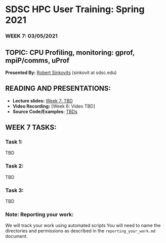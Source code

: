 # SDSC HPC User Training: Spring 2021

###  WEEK 7: 03/05/2021

## TOPIC: CPU Profiling, monitoring: gprof, mpiP/comms, uProf	

**Presented By:** [Robert Sinkovits](https://www.sdsc.edu/research/researcher_spotlight/sinkovits_robert.html) (sinkovit  at  sdsc.edu)

## READING AND PRESENTATIONS:

* **Lecture slides:** [Week 7: TBD]()
* **Video Recording:** [Week 6: Video TBD]
* **Source Code/Examples:** [TBDs]()



## WEEK 7 TASKS:

### Task 1: 
TBD

### Task 2:
TBD

### Task 3: 
TBD


### Note: Reporting your work:
We will track your work using automated scripts
You will need to name the directories and permissions as described in the ``reporting_your_work.md`` document.
